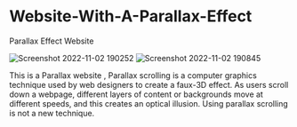 # Website-With-A-Parallax-Effect
Parallax Effect Website 

![Screenshot 2022-11-02 190252](https://user-images.githubusercontent.com/70575769/199503299-c86c8d04-ca07-4b70-b608-378e4bb3b9f0.png)
![Screenshot 2022-11-02 190845](https://user-images.githubusercontent.com/70575769/199504098-54a2903e-0520-48e5-bd24-9d276e3ebe6d.png)


This is a Parallax website , Parallax scrolling is a computer graphics technique used by web designers to create a faux-3D effect. As users scroll down a webpage, different layers of content or backgrounds move at different speeds, and this creates an optical illusion. Using parallax scrolling is not a new technique.
